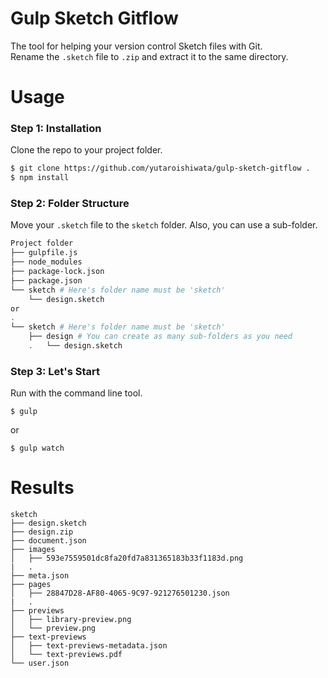 # Gulp Sketch Gitflow
The tool for helping your version control Sketch files with Git. <br>
Rename the `.sketch` file to `.zip` and extract it to the same directory.

# Usage
### Step 1: Installation 
Clone the repo to your project folder.
```bash
$ git clone https://github.com/yutaroishiwata/gulp-sketch-gitflow .
$ npm install
```

### Step 2: Folder Structure
Move your `.sketch` file to the `sketch` folder. Also, you can use a sub-folder.
```bash
Project folder
├── gulpfile.js
├── node_modules
├── package-lock.json
├── package.json
└── sketch # Here's folder name must be 'sketch'
    └── design.sketch
or
.
└── sketch # Here's folder name must be 'sketch'
    ├── design # You can create as many sub-folders as you need
    .   └── design.sketch
```
### Step 3: Let's Start
Run with the command line tool.
```
$ gulp
```
or
```
$ gulp watch
```

# Results
```
sketch
├── design.sketch
├── design.zip
├── document.json
├── images
│   ├── 593e7559501dc8fa20fd7a831365183b33f1183d.png
|   .
├── meta.json
├── pages
│   ├── 28847D28-AF80-4065-9C97-921276501230.json
|   .
├── previews
│   ├── library-preview.png
│   └── preview.png
├── text-previews
│   ├── text-previews-metadata.json
│   └── text-previews.pdf
└── user.json
```



